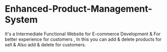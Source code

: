 # Enhanced-Product-Management-System
It's a Intermediate Functional Website for E-commerce Development &amp; For better experience for customers , In this you can add &amp; delete products for sell &amp; Also add &amp; delete for customers.
